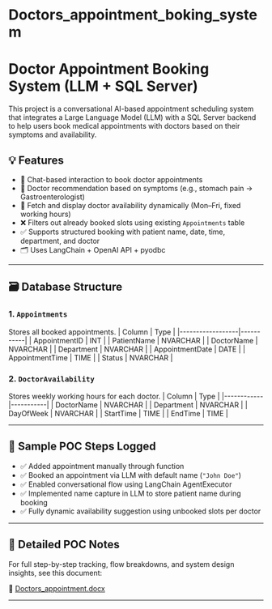 # Doctors_appointment_boking_system
# Doctor Appointment Booking System (LLM + SQL Server)

This project is a conversational AI-based appointment scheduling system that integrates a Large Language Model (LLM) with a SQL Server backend to help users book medical appointments with doctors based on their symptoms and availability.

## 💡 Features

- 🧠 Chat-based interaction to book doctor appointments
- 🏥 Doctor recommendation based on symptoms (e.g., stomach pain → Gastroenterologist)
- 📆 Fetch and display doctor availability dynamically (Mon–Fri, fixed working hours)
- ❌ Filters out already booked slots using existing `Appointments` table
- ✅ Supports structured booking with patient name, date, time, department, and doctor
- 🗂 Uses LangChain + OpenAI API + pyodbc

---

## 🗃️ Database Structure

### 1. `Appointments`
Stores all booked appointments.
| Column           | Type      |
|------------------|-----------|
| AppointmentID    | INT       |
| PatientName      | NVARCHAR  |
| DoctorName       | NVARCHAR  |
| Department       | NVARCHAR  |
| AppointmentDate  | DATE      |
| AppointmentTime  | TIME      |
| Status           | NVARCHAR  |

### 2. `DoctorAvailability`
Stores weekly working hours for each doctor.
| Column     | Type      |
|------------|-----------|
| DoctorName | NVARCHAR  |
| Department | NVARCHAR  |
| DayOfWeek  | NVARCHAR  |
| StartTime  | TIME      |
| EndTime    | TIME      |

---

## 🧪 Sample POC Steps Logged

- ✅ Added appointment manually through function  
- ✅ Booked an appointment via LLM with default name (`"John Doe"`)  
- ✅ Enabled conversational flow using LangChain AgentExecutor  
- ✅ Implemented name capture in LLM to store patient name during booking  
- ✅ Fully dynamic availability suggestion using unbooked slots per doctor  

---

## 📄 Detailed POC Notes

For full step-by-step tracking, flow breakdowns, and system design insights, see this document:

📄 [Doctors_appointment.docx](./Doctors_appointment.docx)

---


